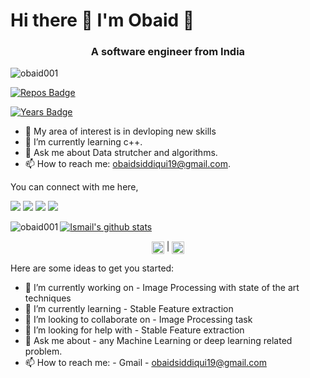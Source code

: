 
# Hi there 👋 I'm Obaid  👾
<h3 align="center">A software engineer from India</h3>

<img src="https://komarev.com/ghpvc/?username=obaid001" alt="obaid001" />
  
[![Repos Badge](https://badges.pufler.dev/repos/obaid001)](https://badges.pufler.dev)

[![Years Badge](https://badges.pufler.dev/years/obaid001)](https://badges.pufler.dev)


- 🔭 My area of interest is in devloping new skills 
- 🌱 I’m currently learning c++.
- 💬 Ask me about Data strutcher and algorithms.
- 📫 How to reach me: obaidsiddiqui19@gmail.com.

You can connect with me here,

[<img src="https://img.shields.io/badge/linkedin-%230077B5.svg?&style=for-the-badge&logo=linkedin&logoColor=white"/>](https://www.linkedin.com/in/obaid001/)
[<img src="https://img.shields.io/badge/WHATSAPP-%2325D366.svg?&style=for-the-badge&logo=whatsapp&logoColor=white"/>](https://wa.me/916307127679)
[<img src = "https://img.shields.io/badge/instagram-%23E4405F.svg?&style=for-the-badge&logo=instagram&logoColor=white">](https://www.instagram.com/obaid.786)
[<img src="https://img.shields.io/badge/medium-%2312100E.svg?&style=for-the-badge&logo=medium&logoColor=white"/>](https://medium.com/@obaidsiddiqui19)

[![Ismail's github stats](https://github-readme-stats.vercel.app/api?username=obaid001)](https://github.com/obaid001/github-readme-stats)<img align="left" src="https://github-readme-stats.vercel.app/api/top-langs/?username=obaid001&layout=compact&hide=html" alt="obaid001" />




<p align="center"> 
<a href="https://linkedin.com/in/obaid001" target="blank"><img align="center" src="https://cdn.jsdelivr.net/npm/simple-icons@3.0.1/icons/linkedin.svg" alt="obaid" height="20" width="20" /></a> |
<a href="https://instagram.com/obaid.786" target="blank"><img align="center" src="https://cdn.jsdelivr.net/npm/simple-icons@3.0.1/icons/instagram.svg" alt="obaid" height="20" width="20" /></a>
</p>


Here are some ideas to get you started:

- 🔭 I’m currently working on - Image Processing with state of the art techniques
- 🌱 I’m currently learning - Stable Feature extraction
- 👯 I’m looking to collaborate on - Image Processing task
- 🤔 I’m looking for help with - Stable Feature extraction
- 💬 Ask me about - any Machine Learning or deep learning related problem.
- 📫 How to reach me: - Gmail -  obaidsiddiqui19@gmail.com
